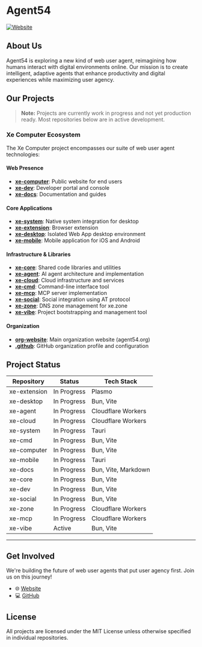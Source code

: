 # Agent54

[![Website](https://img.shields.io/badge/Website-agent54.org-blue)](https://agent54.org)

## About Us

Agent54 is exploring a new kind of web user agent, reimagining how humans interact with digital environments online. Our mission is to create intelligent, adaptive agents that enhance productivity and digital experiences while maximizing user agency.

## Our Projects

> **Note:** Projects are currently work in progress and not yet production ready. Most repositories below are in active development.

### Xe Computer Ecosystem

The Xe Computer project encompasses our suite of web user agent technologies:

#### Web Presence
- [**xe-computer**](https://github.com/Agent54/xe-computer): Public website for end users
- [**xe-dev**](https://github.com/Agent54/xe-dev): Developer portal and console
- [**xe-docs**](https://github.com/Agent54/xe-docs): Documentation and guides

#### Core Applications
- [**xe-system**](https://github.com/Agent54/xe-system): Native system integration for desktop
- [**xe-extension**](https://github.com/Agent54/xe-extension): Browser extension
- [**xe-desktop**](https://github.com/Agent54/xe-desktop): Isolated Web App desktop environment
- [**xe-mobile**](https://github.com/Agent54/xe-mobile): Mobile application for iOS and Android

#### Infrastructure & Libraries
- [**xe-core**](https://github.com/Agent54/xe-core): Shared code libraries and utilities
- [**xe-agent**](https://github.com/Agent54/xe-agent): AI agent architecture and implementation
- [**xe-cloud**](https://github.com/Agent54/xe-cloud): Cloud infrastructure and services
- [**xe-cmd**](https://github.com/Agent54/xe-cmd): Command-line interface tool
- [**xe-mcp**](https://github.com/Agent54/xe-mcp): MCP server implementation
- [**xe-social**](https://github.com/Agent54/xe-social): Social integration using AT protocol
- [**xe-zone**](https://github.com/Agent54/xe-zone): DNS zone management for xe.zone
- [**xe-vibe**](https://github.com/Agent54/xe-vibe): Project bootstrapping and management tool

#### Organization
- [**org-website**](https://github.com/Agent54/org-website): Main organization website (agent54.org)
- [**.github**](https://github.com/Agent54/.github): GitHub organization profile and configuration

## Project Status

| Repository     | Status       | Tech Stack                   |
|----------------|--------------|------------------------------|
| xe-extension   | In Progress  | Plasmo                       |
| xe-desktop     | In Progress  | Bun, Vite                    |
| xe-agent       | In Progress  | Cloudflare Workers           |
| xe-cloud       | In Progress  | Cloudflare Workers           |
| xe-system      | In Progress  | Tauri                        |
| xe-cmd         | In Progress  | Bun, Vite                    |
| xe-computer    | In Progress  | Bun, Vite                    |
| xe-mobile      | In Progress  | Tauri                        |
| xe-docs        | In Progress  | Bun, Vite, Markdown          |
| xe-core        | In Progress  | Bun, Vite                    |
| xe-dev         | In Progress  | Bun, Vite                    |
| xe-social      | In Progress  | Bun, Vite                    |
| xe-zone        | In Progress  | Cloudflare Workers           |
| xe-mcp         | In Progress  | Cloudflare Workers           |
| xe-vibe        | Active       | Bun, Vite                    |

----


## Get Involved

We're building the future of web user agents that put user agency first. Join us on this journey!

- 🌐 [Website](https://agent54.org)
- 💻 [GitHub](https://github.com/Agent54)

## License

All projects are licensed under the MIT License unless otherwise specified in individual repositories.

